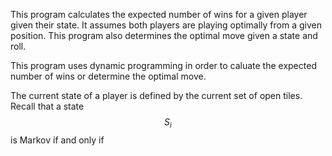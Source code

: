 This program calculates the expected number of wins for a given player given their state. It assumes both players are playing optimally from a given position. This program also determines the optimal move given a state and roll. 

This program uses dynamic programming in order to caluate the expected number of wins or determine the optimal move. 

The current state of a player is defined by the current set of open tiles. Recall that a state $$S_{i}$$ is Markov if and only if 
